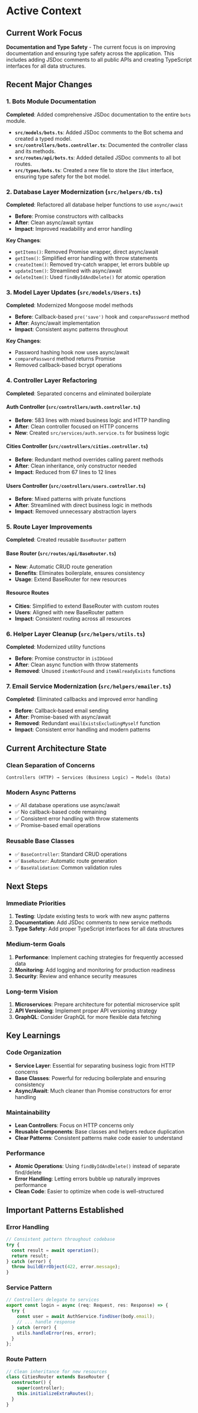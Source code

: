 # Active Context

## Current Work Focus
**Documentation and Type Safety** - The current focus is on improving documentation and ensuring type safety across the application. This includes adding JSDoc comments to all public APIs and creating TypeScript interfaces for all data structures.

## Recent Major Changes

### 1. Bots Module Documentation
**Completed**: Added comprehensive JSDoc documentation to the entire `bots` module.
- **`src/models/bots.ts`**: Added JSDoc comments to the Bot schema and created a typed model.
- **`src/controllers/bots.controller.ts`**: Documented the controller class and its methods.
- **`src/routes/api/bots.ts`**: Added detailed JSDoc comments to all bot routes.
- **`src/types/bots.ts`**: Created a new file to store the `IBot` interface, ensuring type safety for the bot model.

### 2. Database Layer Modernization (`src/helpers/db.ts`)
**Completed**: Refactored all database helper functions to use `async/await`
- **Before**: Promise constructors with callbacks
- **After**: Clean async/await syntax
- **Impact**: Improved readability and error handling

**Key Changes**:
- `getItems()`: Removed Promise wrapper, direct async/await
- `getItem()`: Simplified error handling with throw statements
- `createItem()`: Removed try-catch wrapper, let errors bubble up
- `updateItem()`: Streamlined with async/await
- `deleteItem()`: Used `findByIdAndDelete()` for atomic operation

### 3. Model Layer Updates (`src/models/Users.ts`)
**Completed**: Modernized Mongoose model methods
- **Before**: Callback-based `pre('save')` hook and `comparePassword` method
- **After**: Async/await implementation
- **Impact**: Consistent async patterns throughout

**Key Changes**:
- Password hashing hook now uses async/await
- `comparePassword` method returns Promise<boolean>
- Removed callback-based bcrypt operations

### 4. Controller Layer Refactoring
**Completed**: Separated concerns and eliminated boilerplate

#### Auth Controller (`src/controllers/auth.controller.ts`)
- **Before**: 583 lines with mixed business logic and HTTP handling
- **After**: Clean controller focused on HTTP concerns
- **New**: Created `src/services/auth.service.ts` for business logic

#### Cities Controller (`src/controllers/cities.controller.ts`)
- **Before**: Redundant method overrides calling parent methods
- **After**: Clean inheritance, only constructor needed
- **Impact**: Reduced from 67 lines to 12 lines

#### Users Controller (`src/controllers/users.controller.ts`)
- **Before**: Mixed patterns with private functions
- **After**: Streamlined with direct business logic in methods
- **Impact**: Removed unnecessary abstraction layers

### 5. Route Layer Improvements
**Completed**: Created reusable `BaseRouter` pattern

#### Base Router (`src/routes/api/BaseRouter.ts`)
- **New**: Automatic CRUD route generation
- **Benefits**: Eliminates boilerplate, ensures consistency
- **Usage**: Extend BaseRouter for new resources

#### Resource Routes
- **Cities**: Simplified to extend BaseRouter with custom routes
- **Users**: Aligned with new BaseRouter pattern
- **Impact**: Consistent routing across all resources

### 6. Helper Layer Cleanup (`src/helpers/utils.ts`)
**Completed**: Modernized utility functions
- **Before**: Promise constructor in `isIDGood`
- **After**: Clean async function with throw statements
- **Removed**: Unused `itemNotFound` and `itemAlreadyExists` functions

### 7. Email Service Modernization (`src/helpers/emailer.ts`)
**Completed**: Eliminated callbacks and improved error handling
- **Before**: Callback-based email sending
- **After**: Promise-based with async/await
- **Removed**: Redundant `emailExistsExcludingMyself` function
- **Impact**: Consistent error handling and modern patterns

## Current Architecture State

### Clean Separation of Concerns
```
Controllers (HTTP) → Services (Business Logic) → Models (Data)
```

### Modern Async Patterns
- ✅ All database operations use async/await
- ✅ No callback-based code remaining
- ✅ Consistent error handling with throw statements
- ✅ Promise-based email operations

### Reusable Base Classes
- ✅ `BaseController`: Standard CRUD operations
- ✅ `BaseRouter`: Automatic route generation
- ✅ `BaseValidation`: Common validation rules

## Next Steps

### Immediate Priorities
1. **Testing**: Update existing tests to work with new async patterns
2. **Documentation**: Add JSDoc comments to new service methods
3. **Type Safety**: Add proper TypeScript interfaces for all data structures

### Medium-term Goals
1. **Performance**: Implement caching strategies for frequently accessed data
2. **Monitoring**: Add logging and monitoring for production readiness
3. **Security**: Review and enhance security measures

### Long-term Vision
1. **Microservices**: Prepare architecture for potential microservice split
2. **API Versioning**: Implement proper API versioning strategy
3. **GraphQL**: Consider GraphQL for more flexible data fetching

## Key Learnings

### Code Organization
- **Service Layer**: Essential for separating business logic from HTTP concerns
- **Base Classes**: Powerful for reducing boilerplate and ensuring consistency
- **Async/Await**: Much cleaner than Promise constructors for error handling

### Maintainability
- **Lean Controllers**: Focus on HTTP concerns only
- **Reusable Components**: Base classes and helpers reduce duplication
- **Clear Patterns**: Consistent patterns make code easier to understand

### Performance
- **Atomic Operations**: Using `findByIdAndDelete()` instead of separate find/delete
- **Error Handling**: Letting errors bubble up naturally improves performance
- **Clean Code**: Easier to optimize when code is well-structured

## Important Patterns Established

### Error Handling
```typescript
// Consistent pattern throughout codebase
try {
  const result = await operation();
  return result;
} catch (error) {
  throw buildErrObject(422, error.message);
}
```

### Service Pattern
```typescript
// Controllers delegate to services
export const login = async (req: Request, res: Response) => {
  try {
    const user = await AuthService.findUser(body.email);
    // ... handle response
  } catch (error) {
    utils.handleError(res, error);
  }
};
```

### Route Pattern
```typescript
// Clean inheritance for new resources
class CitiesRouter extends BaseRouter {
  constructor() {
    super(controller);
    this.initializeExtraRoutes();
  }
}
```
